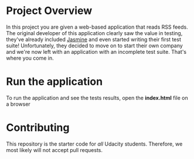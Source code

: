 # Project Overview

In this project you are given a web-based application that reads RSS feeds. The original developer of this application clearly saw the value in testing, they've already included [Jasmine](http://jasmine.github.io/) and even started writing their first test suite! Unfortunately, they decided to move on to start their own company and we're now left with an application with an incomplete test suite. That's where you come in.

# Run the application

To run the application and see the tests results, open the **index.html** file on a browser

# Contributing

This repository is the starter code for _all_ Udacity students. Therefore, we most likely will not accept pull requests.
